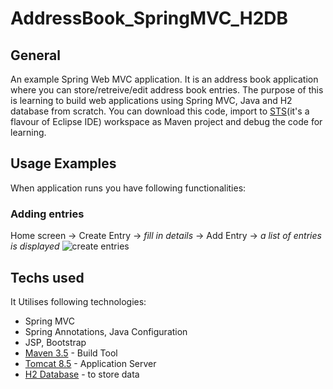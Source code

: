 # AddressBook_SpringMVC_H2DB

## General
An example Spring Web MVC application. 
It is an address book application where you can store/retreive/edit address book entries.
The purpose of this is learning to build web applications using Spring MVC, Java and H2 database from scratch.
You can download this code, import to [STS](https://spring.io/tools/sts/all)(it's a flavour of Eclipse IDE) workspace as Maven project and debug the code for learning.

## Usage Examples
When application runs you have following functionalities:
### Adding entries
Home screen -> Create Entry -> *fill in details* -> Add Entry -> *a list of entries is displayed*
![create entries](https://user-images.githubusercontent.com/11411618/27771905-36df359e-5f50-11e7-8fe4-d5f14fc72f08.gif)

## Techs used
It Utilises following technologies:
* Spring MVC
* Spring Annotations, Java Configuration
* JSP, Bootstrap
* [Maven 3.5](https://maven.apache.org/download.cgi) - Build Tool
* [Tomcat 8.5](https://tomcat.apache.org/) - Application Server
* [H2 Database](http://www.h2database.com/html/main.html) - to store data





